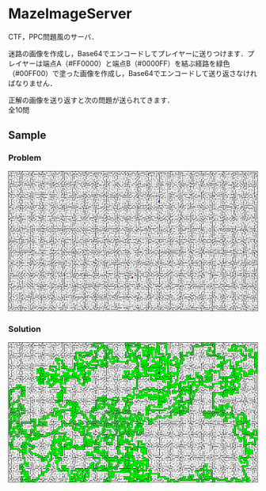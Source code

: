 # MazeImageServer

CTF，PPC問題風のサーバ．

迷路の画像を作成し，Base64でエンコードしてプレイヤーに送りつけます．プレイヤーは端点A（#FF0000）と端点B（#0000FF）を結ぶ経路を緑色（#00FF00）で塗った画像を作成し，Base64でエンコードして送り返さなければなりません．

正解の画像を送り返すと次の問題が送られてきます．  
全10問

## Sample

### Problem
![prob](problem180x320.png)   

### Solution
![prob](solution180x320.png)
